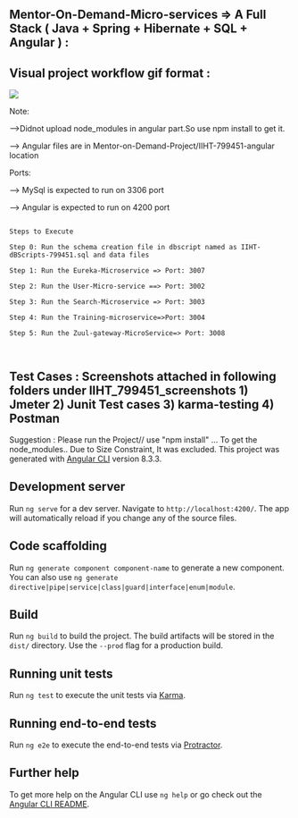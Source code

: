 ## Mentor-On-Demand-Micro-services => A Full Stack ( Java + Spring + Hibernate + SQL + Angular ) :
## Visual project workflow gif format :
![](https://github.com/balajisomasale/IIHT-FULL-STACK-Project-Certification/blob/master/Mentor%20On%20Demand-Images/Mentor-on-Demand.gif)



Note:

-->Didnot upload node_modules in angular part.So use npm install to get it.

--> Angular files are in Mentor-on-Demand-Project/IIHT-799451-angular location

Ports:

--> MySql is expected to run on 3306 port

--> Angular is expected to run on 4200 port 


````````````

Steps to Execute

Step 0: Run the schema creation file in dbscript named as IIHT-dBScripts-799451.sql and data files

Step 1: Run the Eureka-Microservice => Port: 3007

Step 2: Run the User-Micro-service ==> Port: 3002

Step 3: Run the Search-Microservice => Port: 3003

Step 4: Run the Training-microservice=>Port: 3004

Step 5: Run the Zuul-gateway-MicroService=> Port: 3008



````````````````
Test Cases : Screenshots attached in following folders under IIHT_799451_screenshots
	1) Jmeter
	2) Junit Test cases
	3) karma-testing
	4) Postman
-----------------



Suggestion : Please run the Project// use "npm install" ... To get the node_modules.. Due to Size Constraint, It was excluded.
This project was generated with [Angular CLI](https://github.com/angular/angular-cli) version 8.3.3.

## Development server

Run `ng serve` for a dev server. Navigate to `http://localhost:4200/`. The app will automatically reload if you change any of the source files.

## Code scaffolding

Run `ng generate component component-name` to generate a new component. You can also use `ng generate directive|pipe|service|class|guard|interface|enum|module`.

## Build

Run `ng build` to build the project. The build artifacts will be stored in the `dist/` directory. Use the `--prod` flag for a production build.

## Running unit tests

Run `ng test` to execute the unit tests via [Karma](https://karma-runner.github.io).

## Running end-to-end tests

Run `ng e2e` to execute the end-to-end tests via [Protractor](http://www.protractortest.org/).

## Further help

To get more help on the Angular CLI use `ng help` or go check out the [Angular CLI README](https://github.com/angular/angular-cli/blob/master/README.md).
